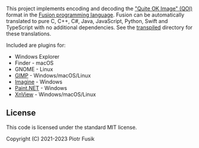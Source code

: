 This project implements encoding and decoding
the ["Quite OK Image" (QOI)](https://github.com/phoboslab/qoi) format
in the [Fusion programming language](https://fusion-lang.org).
Fusion can be automatically translated to pure C, C++, C#, Java, JavaScript,
Python, Swift and TypeScript with no additional dependencies.
See the [transpiled](transpiled) directory for these translations.

Included are plugins for:
- Windows Explorer
- Finder - macOS
- GNOME - Linux
- [GIMP](https://www.gimp.org) - Windows/macOS/Linux
- [Imagine](http://www.nyam.pe.kr/dev/imagine/) - Windows
- [Paint.NET](https://www.getpaint.net) - Windows
- [XnView](https://www.xnview.com) - Windows/macOS/Linux

License
-------

This code is licensed under the standard MIT license.

Copyright (C) 2021-2023 Piotr Fusik
